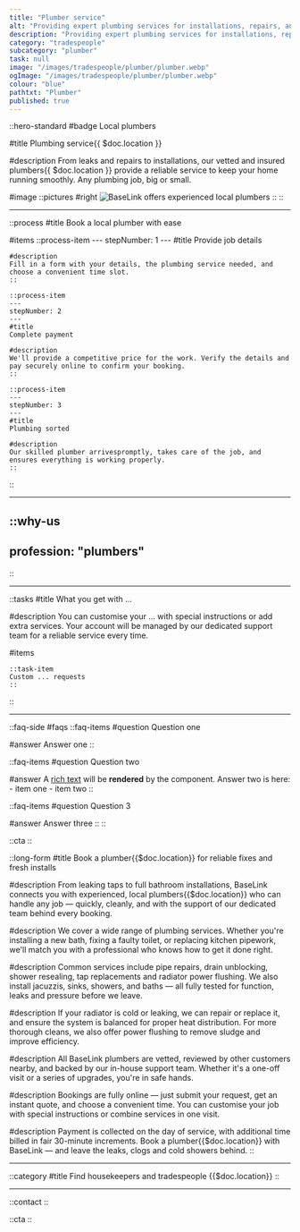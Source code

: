 ```yaml
---
title: "Plumber service"
alt: "Providing expert plumbing services for installations, repairs, and maintenance"
description: "Providing expert plumbing services for installations, repairs, and maintenance"
category: "tradespeople"
subcategory: "plumber"
task: null
image: "/images/tradespeople/plumber/plumber.webp"
ogImage: "/images/tradespeople/plumber/plumber.webp"
colour: "blue"
pathtxt: "Plumber"
published: true
---
```


::hero-standard
#badge
Local plumbers

#title
Plumbing service{{ $doc.location }}

#description
From leaks and repairs to installations, our vetted and insured plumbers{{ $doc.location }} provide a reliable service to keep your home running smoothly. Any plumbing job, big or small.

#image
    ::pictures
    #right
    ![BaseLink offers experienced local plumbers](/images/tradespeople/plumber/plumber.webp)
    ::
::

---

::process
#title
Book a local plumber with ease

#items
    ::process-item
    ---
    stepNumber: 1
    ---
    #title
    Provide job details

    #description
    Fill in a form with your details, the plumbing service needed, and choose a convenient time slot.
    ::
    
    ::process-item
    ---
    stepNumber: 2
    ---
    #title
    Complete payment

    #description
    We'll provide a competitive price for the work. Verify the details and pay securely online to confirm your booking.
    ::

    ::process-item
    ---
    stepNumber: 3
    ---
    #title
    Plumbing sorted

    #description
    Our skilled plumber arrivespromptly, takes care of the job, and ensures everything is working properly.
    ::
::

---

::why-us
---
profession: "plumbers"
---
::

---

::tasks
#title
What you get with ...

#description
You can customise your ... with special instructions or add extra services. Your account will be managed by our dedicated support team for a reliable service every time.

#items

    ::task-item
    Custom ... requests
    ::
::

---

::faq-side
#faqs
  ::faq-items
  #question
  Question one

  #answer
  Answer one
  ::

  ::faq-items
  #question
  Question two

  #answer
  A [rich text](/services/commercial-cleaning) will be **rendered** by the component.
  Answer two is here:
    - item one
    - item two
  ::

  ::faq-items
  #question
  Question 3

  #answer
  Answer three
  ::
::

::cta
::

::long-form
#title
Book a plumber{{$doc.location}} for reliable fixes and fresh installs

#description
From leaking taps to full bathroom installations, BaseLink connects you with experienced, local plumbers{{$doc.location}} who can handle any job — quickly, cleanly, and with the support of our dedicated team behind every booking.

#description
We cover a wide range of plumbing services. Whether you're installing a new bath, fixing a faulty toilet, or replacing kitchen pipework, we'll match you with a professional who knows how to get it done right.

#description
Common services include pipe repairs, drain unblocking, shower resealing, tap replacements and radiator power flushing. We also install jacuzzis, sinks, showers, and baths — all fully tested for function, leaks and pressure before we leave.

#description
If your radiator is cold or leaking, we can repair or replace it, and ensure the system is balanced for proper heat distribution. For more thorough cleans, we also offer power flushing to remove sludge and improve efficiency.

#description
All BaseLink plumbers are vetted, reviewed by other customers nearby, and backed by our in-house support team. Whether it's a one-off visit or a series of upgrades, you're in safe hands.

#description
Bookings are fully online — just submit your request, get an instant quote, and choose a convenient time. You can customise your job with special instructions or combine services in one visit.

#description
Payment is collected on the day of service, with additional time billed in fair 30-minute increments. Book a plumber{{$doc.location}} with BaseLink — and leave the leaks, clogs and cold showers behind.
::

---

::category
#title
Find housekeepers and tradespeople {{$doc.location}}
::

---

::contact
::

::cta
::